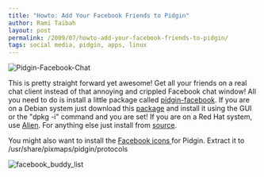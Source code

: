 ```yaml
---
title: "Howto: Add Your Facebook Friends to Pidgin"
author: Rami Taibah 
layout: post
permalink: /2009/07/howto-add-your-facebook-friends-to-pidgin/
tags: social media, pidgin, apps, linux
---
```


![Pidgin-Facebook-Chat]({filename}/images/Pidgin-Facebook-Chat.png)

This is pretty straight forward yet awesome! Get all your friends on a real chat client instead of that annoying and crippled Facebook chat window! All you need to do is install a little package called [pidgin-facebook](http://code.google.com/p/pidgin-facebookchat/). If you are on a Debian system just download this [package](http://pidgin-facebookchat.googlecode.com/files/pidgin-facebookchat-1.60.deb) and install it using the GUI or the "dpkg -i" command and you are set! If you are on a Red Hat system, use [Alien](http://kitenet.net/~joey/code/alien/). For anything else just install from [source](http://pidgin-facebookchat.googlecode.com/files/pidgin-facebookchat-1.60.tar.bz2).

You might also want to install the [Facebook icons ](http://pidgin-facebookchat.googlecode.com/files/pidgin-facebookchat-1.60.tar.bz2)for Pidgin. Extract it to /usr/share/pixmaps/pidgin/protocols 

![facebook_buddy_list]({filename}/images/facebook-buddy-list.png)

